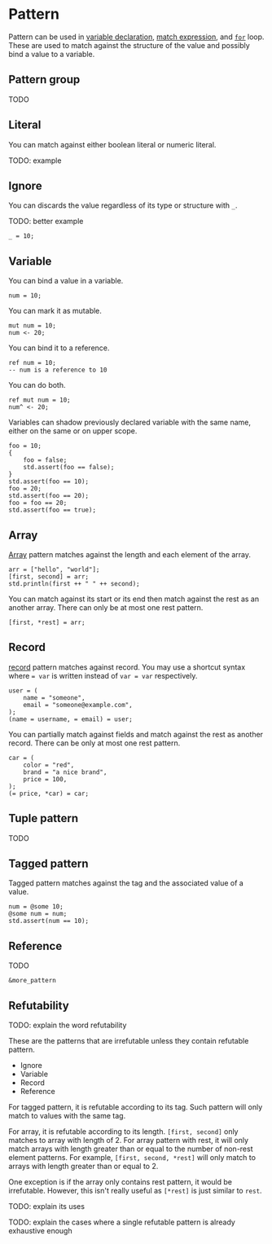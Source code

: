 # Pattern

Pattern can be used in [variable declaration], [match expression], and [`for`] loop. These are used to match against the structure of the value and possibly bind a value to a variable.

[variable declaration]: variable_and_assignment.md#declaration
[match expression]: match.md
[`for`]: control_flow.md#for

## Pattern group

TODO

## Literal

You can match against either boolean literal or numeric literal.

TODO: example

## Ignore

You can discards the value regardless of its type or structure with `_`.

TODO: better example

```butter
_ = 10;
```

## Variable

You can bind a value in a variable.

```butter
num = 10;
```

You can mark it as mutable.

```butter
mut num = 10;
num <- 20;
```

You can bind it to a reference.

```butter
ref num = 10;
-- num is a reference to 10
```

You can do both.

```butter
ref mut num = 10;
num^ <- 20;
```

Variables can shadow previously declared variable with the same name, either on the same or on upper scope.

```butter
foo = 10;
{
    foo = false;
    std.assert(foo == false);
}
std.assert(foo == 10);
foo = 20;
std.assert(foo == 20);
foo = foo == 20;
std.assert(foo == true);
```

## Array

[Array] pattern matches against the length and each element of the array.

[Array]: array.md

```butter
arr = ["hello", "world"];
[first, second] = arr;
std.println(first ++ " " ++ second);
```

You can match against its start or its end then match against the rest as an another array. There can only be at most one rest pattern.

```butter
[first, *rest] = arr;
```

## Record

[record] pattern matches against record. You may use a shortcut syntax where `= var` is written instead of `var = var` respectively.

[record]: record.md

```butter
user = (
    name = "someone",
    email = "someone@example.com",
);
(name = username, = email) = user;
```

You can partially match against fields and match against the rest as another record. There can be only at most one rest pattern.

```butter
car = (
    color = "red",
    brand = "a nice brand",
    price = 100,
);
(= price, *car) = car;
```

## Tuple pattern

TODO

## Tagged pattern

Tagged pattern matches against the tag and the associated value of a value.

```butter
num = @some 10;
@some num = num;
std.assert(num == 10);
```

## Reference

TODO

`&more_pattern`

## Refutability

TODO: explain the word refutability

These are the patterns that are irrefutable unless they contain refutable pattern.

- Ignore
- Variable
- Record
- Reference

For tagged pattern, it is refutable according to its tag. Such pattern will only match to values with the same tag.

For array, it is refutable according to its length. `[first, second]` only matches to array with length of 2. For array pattern with rest, it will only match arrays with length greater than or equal to the number of non-rest element patterns. For example, `[first, second, *rest]` will only match to arrays with length greater than or equal to 2.

One exception is if the array only contains rest pattern, it would be irrefutable. However, this isn't really useful as `[*rest]` is just similar to `rest`.

TODO: explain its uses

TODO: explain the cases where a single refutable pattern is already exhaustive enough
